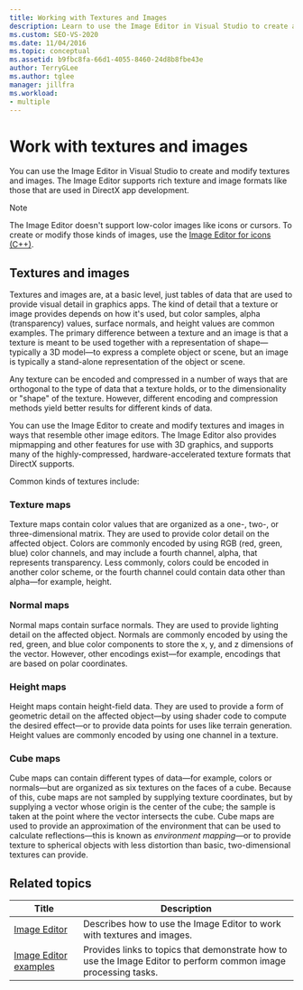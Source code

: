 ```yaml
---
title: Working with Textures and Images
description: Learn to use the Image Editor in Visual Studio to create and modify textures and images in formats like those that are used in DirectX app development.
ms.custom: SEO-VS-2020
ms.date: 11/04/2016
ms.topic: conceptual
ms.assetid: b9fbc8fa-66d1-4055-8460-24d8b8fbe43e
author: TerryGLee
ms.author: tglee
manager: jillfra
ms.workload:
- multiple
---
```

# Work with textures and images

You can use the Image Editor in Visual Studio to create and modify textures and images. The Image Editor supports rich texture and image formats like those that are used in DirectX app development.

> [!NOTE]
> The Image Editor doesn't support low-color images like icons or cursors. To create or modify those kinds of images, use the [Image Editor for icons (C++)](/cpp/windows/image-editor-for-icons).

## Textures and images

Textures and images are, at a basic level, just tables of data that are used to provide visual detail in graphics apps. The kind of detail that a texture or image provides depends on how it's used, but color samples, alpha (transparency) values, surface normals, and height values are common examples. The primary difference between a texture and an image is that a texture is meant to be used together with a representation of shape—typically a 3D model—to express a complete object or scene, but an image is typically a stand-alone representation of the object or scene.

Any texture can be encoded and compressed in a number of ways that are orthogonal to the type of data that a texture holds, or to the dimensionality or "shape" of the texture. However, different encoding and compression methods yield better results for different kinds of data.

You can use the Image Editor to create and modify textures and images in ways that resemble other image editors. The Image Editor also provides mipmapping and other features for use with 3D graphics, and supports many of the highly-compressed, hardware-accelerated texture formats that DirectX supports.

Common kinds of textures include:

### Texture maps

Texture maps contain color values that are organized as a one-, two-, or three-dimensional matrix. They are used to provide color detail on the affected object. Colors are commonly encoded by using RGB (red, green, blue) color channels, and may include a fourth channel, alpha, that represents transparency. Less commonly, colors could be encoded in another color scheme, or the fourth channel could contain data other than alpha—for example, height.

### Normal maps

Normal maps contain surface normals. They are used to provide lighting detail on the affected object. Normals are commonly encoded by using the red, green, and blue color components to store the x, y, and z dimensions of the vector. However, other encodings exist—for example, encodings that are based on polar coordinates.

### Height maps

Height maps contain height-field data. They are used to provide a form of geometric detail on the affected object—by using shader code to compute the desired effect—or to provide data points for uses like terrain generation. Height values are commonly encoded by using one channel in a texture.

### Cube maps

Cube maps can contain different types of data—for example, colors or normals—but are organized as six textures on the faces of a cube. Because of this, cube maps are not sampled by supplying texture coordinates, but by supplying a vector whose origin is the center of the cube; the sample is taken at the point where the vector intersects the cube. Cube maps are used to provide an approximation of the environment that can be used to calculate reflections—this is known as *environment mapping*—or to provide texture to spherical objects with less distortion than basic, two-dimensional textures can provide.

## Related topics

|Title|Description|
|-----------|-----------------|
|[Image Editor](../designers/image-editor.md)|Describes how to use the Image Editor to work with textures and images.|
|[Image Editor examples](../designers/how-to-create-a-basic-texture.md)|Provides links to topics that demonstrate how to use the Image Editor to perform common image processing tasks.|
